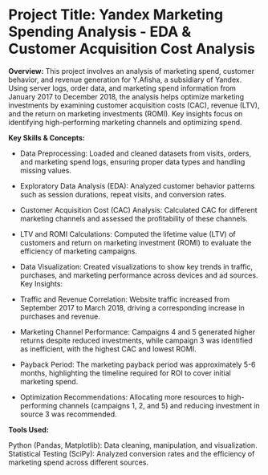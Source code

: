 # Project Title: Yandex Marketing Spending Analysis - EDA & Customer Acquisition Cost Analysis

**Overview:** This project involves an analysis of marketing spend, customer behavior, and revenue generation for Y.Afisha, a subsidiary of Yandex. Using server logs, order data, and marketing spend information from January 2017 to December 2018, the analysis helps optimize marketing investments by examining customer acquisition costs (CAC), revenue (LTV), and the return on marketing investments (ROMI). Key insights focus on identifying high-performing marketing channels and optimizing spend.

**Key Skills & Concepts:**

* Data Preprocessing: Loaded and cleaned datasets from visits, orders, and marketing spend logs, ensuring proper data types and handling missing values.
* Exploratory Data Analysis (EDA): Analyzed customer behavior patterns such as session durations, repeat visits, and conversion rates.
* Customer Acquisition Cost (CAC) Analysis: Calculated CAC for different marketing channels and assessed the profitability of these channels.
* LTV and ROMI Calculations: Computed the lifetime value (LTV) of customers and return on marketing investment (ROMI) to evaluate the efficiency of marketing campaigns.
* Data Visualization: Created visualizations to show key trends in traffic, purchases, and marketing performance across devices and ad sources.
Key Insights:

* Traffic and Revenue Correlation: Website traffic increased from September 2017 to March 2018, driving a corresponding increase in purchases and revenue.
* Marketing Channel Performance: Campaigns 4 and 5 generated higher returns despite reduced investments, while campaign 3 was identified as inefficient, with the highest CAC and lowest ROMI.
* Payback Period: The marketing payback period was approximately 5-6 months, highlighting the timeline required for ROI to cover initial marketing spend.
* Optimization Recommendations: Allocating more resources to high-performing channels (campaigns 1, 2, and 5) and reducing investment in source 3 was recommended.

**Tools Used:**

Python (Pandas, Matplotlib): Data cleaning, manipulation, and visualization.
Statistical Testing (SciPy): Analyzed conversion rates and the efficiency of marketing spend across different sources.
